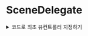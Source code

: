 # SceneDelegate

<details><summary>코드로 최초 뷰컨트롤러 지정하기</summary>
  
- 현재 어플리케이션의 windowScene 객체를 가져와 window에 할당
- rootViewController를 설정
- 현재 window를 keyWindow로 설정 및 화면에 표시
- 관련 문법은 [window의 역할은 무엇인가?](https://github.com/Swift-Master/SwiftMaster17_Team13_Study/tree/main/iOS/14%EC%A3%BC%EC%B0%A8/UIWindow%20%EA%B0%9D%EC%B2%B4%EC%9D%98%20%EC%97%AD%ED%95%A0%EC%9D%80%20%EB%AC%B4%EC%97%87%EC%9D%B8%EA%B0%80%3F/PAKA) 참고
 
### 코드
  ```swift
  func scene(_ scene: UIScene, willConnectTo session: UISceneSession, options connectionOptions: UIScene.ConnectionOptions) {
    guard let windowScene = (scene as? UIWindowScene) else { return }
    window = UIWindow(windowScene: windowScene)
    window?.rootViewController = UINavigationController(rootViewController: ViewController())
    window?.makeKeyAndVisible()              
    }
  ```
  
  </details>
